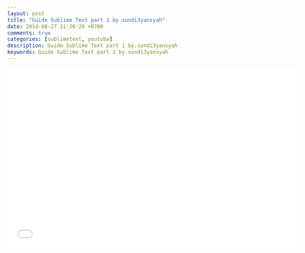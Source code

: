 ```yaml
---
layout: post
title: "Guide Sublime Text part 1 by.sundi3yansyah"
date: 2014-08-27 11:20:29 +0700
comments: true
categories: [sublimetext, youtube]
description: Guide Sublime Text part 1 by.sundi3yansyah
keywords: Guide Sublime Text part 1 by.sundi3yansyah
---
```

<!-- more -->
<iframe width="675" height="415" src="//www.youtube.com/embed/M8QddyorNng" frameborder="0" allowfullscreen></iframe>